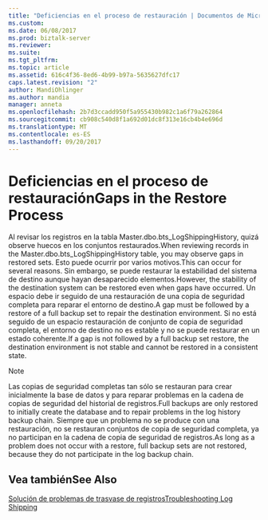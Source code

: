```yaml
---
title: "Deficiencias en el proceso de restauración | Documentos de Microsoft"
ms.custom: 
ms.date: 06/08/2017
ms.prod: biztalk-server
ms.reviewer: 
ms.suite: 
ms.tgt_pltfrm: 
ms.topic: article
ms.assetid: 616c4f36-8ed6-4b99-b97a-5635627dfc17
caps.latest.revision: "2"
author: MandiOhlinger
ms.author: mandia
manager: anneta
ms.openlocfilehash: 2b7d3ccadd950f5a955430b982c1a6f79a262864
ms.sourcegitcommit: cb908c540d8f1a692d01dc8f313e16cb4b4e696d
ms.translationtype: MT
ms.contentlocale: es-ES
ms.lasthandoff: 09/20/2017
---
```

# <a name="gaps-in-the-restore-process"></a><span data-ttu-id="0dad4-102">Deficiencias en el proceso de restauración</span><span class="sxs-lookup"><span data-stu-id="0dad4-102">Gaps in the Restore Process</span></span>
<span data-ttu-id="0dad4-103">Al revisar los registros en la tabla Master.dbo.bts_LogShippingHistory, quizá observe huecos en los conjuntos restaurados.</span><span class="sxs-lookup"><span data-stu-id="0dad4-103">When reviewing records in the Master.dbo.bts_LogShippingHistory table, you may observe gaps in restored sets.</span></span> <span data-ttu-id="0dad4-104">Esto puede ocurrir por varios motivos.</span><span class="sxs-lookup"><span data-stu-id="0dad4-104">This can occur for several reasons.</span></span> <span data-ttu-id="0dad4-105">Sin embargo, se puede restaurar la estabilidad del sistema de destino aunque hayan desaparecido elementos.</span><span class="sxs-lookup"><span data-stu-id="0dad4-105">However, the stability of the destination system can be restored even when gaps have occurred.</span></span> <span data-ttu-id="0dad4-106">Un espacio debe ir seguido de una restauración de una copia de seguridad completa para reparar el entorno de destino.</span><span class="sxs-lookup"><span data-stu-id="0dad4-106">A gap must be followed by a restore of a full backup set to repair the destination environment.</span></span> <span data-ttu-id="0dad4-107">Si no está seguido de un espacio restauración de conjunto de copia de seguridad completa, el entorno de destino no es estable y no se puede restaurar en un estado coherente.</span><span class="sxs-lookup"><span data-stu-id="0dad4-107">If a gap is not followed by a full backup set restore, the destination environment is not stable and cannot be restored in a consistent state.</span></span>  
  
> [!NOTE]  
>  <span data-ttu-id="0dad4-108">Las copias de seguridad completas tan sólo se restauran para crear inicialmente la base de datos y para reparar problemas en la cadena de copias de seguridad del historial de registros.</span><span class="sxs-lookup"><span data-stu-id="0dad4-108">Full backups are only restored to initially create the database and to repair problems in the log history backup chain.</span></span> <span data-ttu-id="0dad4-109">Siempre que un problema no se produce con una restauración, no se restauran conjuntos de copia de seguridad completa, ya no participan en la cadena de copia de seguridad de registros.</span><span class="sxs-lookup"><span data-stu-id="0dad4-109">As long as a problem does not occur with a restore, full backup sets are not restored, because they do not participate in the log backup chain.</span></span>  
  
## <a name="see-also"></a><span data-ttu-id="0dad4-110">Vea también</span><span class="sxs-lookup"><span data-stu-id="0dad4-110">See Also</span></span>  
 [<span data-ttu-id="0dad4-111">Solución de problemas de trasvase de registros</span><span class="sxs-lookup"><span data-stu-id="0dad4-111">Troubleshooting Log Shipping</span></span>](../technical-guides/troubleshooting-log-shipping.md)